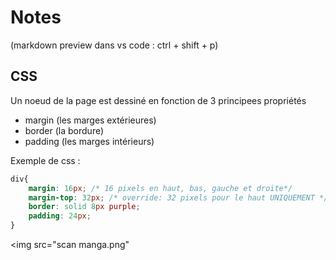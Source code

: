 # Notes

(markdown preview dans vs code : ctrl + shift + p)

## CSS 

Un noeud de la page est dessiné en fonction de 3 principees propriétés

- margin (les marges extérieures)
- border (la bordure)
- padding (les marges intérieurs)

Exemple de css :
```css
div{
    margin: 16px; /* 16 pixels en haut, bas, gauche et droite*/
    margin-top: 32px; /* override: 32 pixels pour le haut UNIQUEMENT */
    border: solid 8px purple;
    padding: 24px; 
}
```
<img src="scan manga.png"

